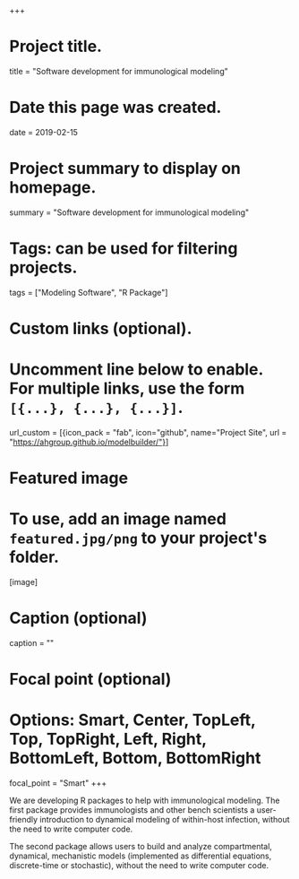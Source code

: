 +++
# Project title.
title = "Software development for immunological modeling"

# Date this page was created.
date = 2019-02-15

# Project summary to display on homepage.
summary = "Software development for immunological modeling"

# Tags: can be used for filtering projects.
tags = ["Modeling Software", "R Package"]

# Custom links (optional).
#   Uncomment line below to enable. For multiple links, use the form `[{...}, {...}, {...}]`.
url_custom = [{icon_pack = "fab", icon="github", name="Project Site", url = "https://ahgroup.github.io/modelbuilder/"}]


# Featured image
# To use, add an image named `featured.jpg/png` to your project's folder. 
[image]
  # Caption (optional)
  caption = ""
  # Focal point (optional)
  # Options: Smart, Center, TopLeft, Top, TopRight, Left, Right, BottomLeft, Bottom, BottomRight
  focal_point = "Smart"
+++


We are developing R packages to help with immunological modeling. The first package provides immunologists and other bench scientists a user-friendly introduction to dynamical modeling of within-host infection, without the need to write computer code.

The second package allows users to build and analyze compartmental, dynamical, mechanistic models (implemented as differential equations, discrete-time or stochastic), without the need to write computer code.
